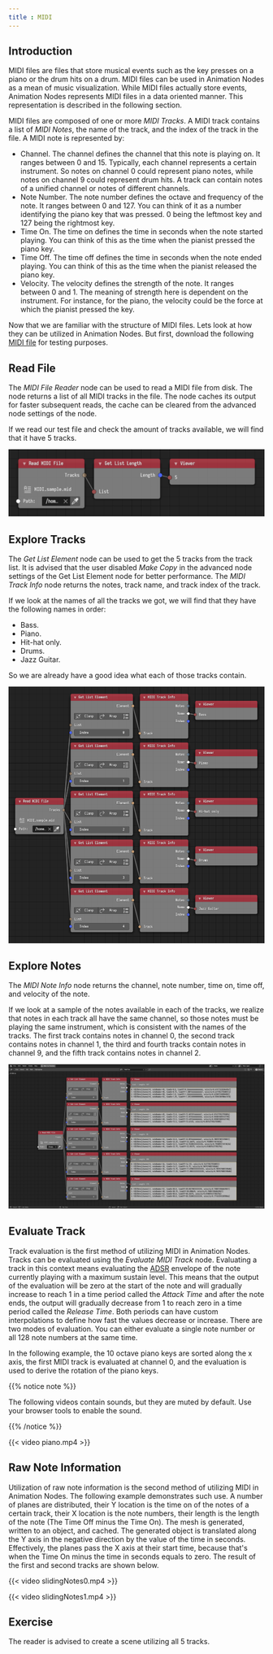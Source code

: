 ```yaml
---
title : MIDI
---
```


## Introduction

MIDI files are files that store musical events such as the key presses on a
piano or the drum hits on a drum. MIDI files can be used in Animation Nodes as
a mean of music visualization. While MIDI files actually store events,
Animation Nodes represents MIDI files in a data oriented manner. This
representation is described in the following section.

MIDI files are composed of one or more *MIDI Tracks*. A MIDI track contains a
list of *MIDI Notes*, the name of the track, and the index of the track in the
file. A MIDI note is represented by:

- Channel. The channel defines the channel that this note is playing on. It
  ranges between 0 and 15. Typically, each channel represents a certain
  instrument. So notes on channel 0 could represent piano notes, while notes on
  channel 9 could represent drum hits. A track can contain notes of a unified
  channel or notes of different channels.
- Note Number. The note number defines the octave and frequency of the note.
  It ranges between 0 and 127. You can think of it as a number identifying the
  piano key that was pressed. 0 being the leftmost key and 127 being the
  rightmost key.
- Time On. The time on defines the time in seconds when the note started
  playing. You can think of this as the time when the pianist pressed the piano
  key.
- Time Off. The time off defines the time in seconds when the note ended
  playing. You can think of this as the time when the pianist released the
  piano key.
- Velocity. The velocity defines the strength of the note. It ranges between 0
  and 1. The meaning of strength here is dependent on the instrument. For
  instance, for the piano, the velocity could be the force at which the pianist
  pressed the key.

Now that we are familiar with the structure of MIDI files. Lets look at how
they can be utilized in Animation Nodes. But first, download the following
[MIDI file][MIDIfile] for testing purposes.

[MIDIfile]: https://en.wikipedia.org/wiki/File:MIDI_sample.mid

## Read File

The *MIDI File Reader* node can be used to read a MIDI file from disk. The node
returns a list of all MIDI tracks in the file. The node caches its output for
faster subsequent reads, the cache can be cleared from the advanced node
settings of the node.

If we read our test file and check the amount of tracks available, we will find
that it have 5 tracks.

![MIDI File Reader](midi_file_reader.png)

## Explore Tracks

The *Get List Element* node can be used to get the 5 tracks from the track
list. It is advised that the user disabled *Make Copy* in the advanced node
settings of the Get List Element node for better performance. The *MIDI Track
Info* node returns the notes, track name, and track index of the track.

If we look at the names of all the tracks we got, we will find that they have
the following names in order:

- Bass.
- Piano.
- Hit-hat only.
- Drums.
- Jazz Guitar.

So we are already have a good idea what each of those tracks contain.

![MIDI Track Info](midi_track_info_names.png)

## Explore Notes

The *MIDI Note Info* node returns the channel, note number, time on, time off,
and velocity of the note.

If we look at a sample of the notes available in each of the tracks, we realize
that notes in each track all have the same channel, so those notes must be
playing the same instrument, which is consistent with the names of the tracks.
The first track contains notes in channel 0, the second track contains notes in
channel 1, the third and fourth tracks contain notes in channel 9, and the
fifth track contains notes in channel 2.

![MIDI Track Info](midi_track_info_notes.png)

## Evaluate Track

Track evaluation is the first method of utilizing MIDI in Animation Nodes.
Tracks can be evaluated using the *Evaluate MIDI Track* node. Evaluating a
track in this context means evaluating the [ADSR][ADSR] envelope of the note
currently playing with a maximum sustain level. This means that the output of
the evaluation will be zero at the start of the note and will gradually
increase to reach 1 in a time period called the *Attack Time* and after the
note ends, the output will gradually decrease from 1 to reach zero in a time
period called the *Release Time*. Both periods can have custom interpolations
to define how fast the values decrease or increase. There are two modes of
evaluation. You can either evaluate a single note number or all 128 note
numbers at the same time.

In the following example, the 10 octave piano keys are sorted along the x axis,
the first MIDI track is evaluated at channel 0, and the evaluation is used to
derive the rotation of the piano keys.

{{% notice note %}}

The following videos contain sounds, but they are muted by default. Use your
browser tools to enable the sound.

{{% /notice %}}

{{< video piano.mp4 >}}

[ADSR]: https://en.wikipedia.org/wiki/Envelope_(music)

## Raw Note Information

Utilization of raw note information is the second method of utilizing MIDI in
Animation Nodes. The following example demonstrates such use. A number of
planes are distributed, their Y location is the time on of the notes of a
certain track, their X location is the note numbers, their length is the length
of the note (The Time Off minus the Time On). The mesh is generated, written to
an object, and cached. The generated object is translated along the Y axis in
the negative direction by the value of the time in seconds. Effectively, the
planes pass the X axis at their start time, because that's when the Time On
minus the time in seconds equals to zero. The result of the first and second
tracks are shown below.

{{< video slidingNotes0.mp4 >}}

{{< video slidingNotes1.mp4 >}}

## Exercise

The reader is advised to create a scene utilizing all 5 tracks.
